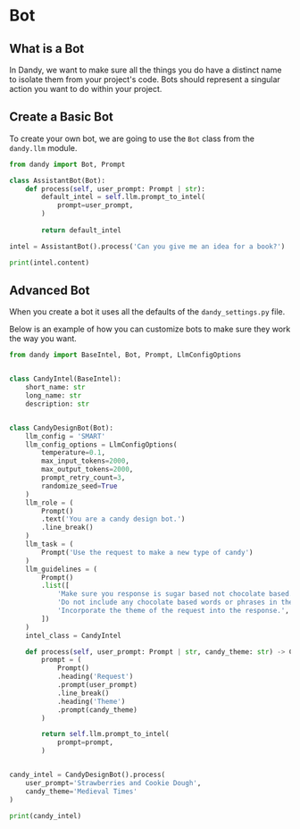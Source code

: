 # Bot

## What is a Bot

In Dandy, we want to make sure all the things you do have a distinct name to isolate them from your project's code.
Bots should represent a singular action you want to do within your project.

## Create a Basic Bot

To create your own bot, we are going to use the `Bot` class from the `dandy.llm` module.

```python exec="True" source="above" source="material-block" session="bot"
from dandy import Bot, Prompt

class AssistantBot(Bot):
    def process(self, user_prompt: Prompt | str):
        default_intel = self.llm.prompt_to_intel(
            prompt=user_prompt,
        )
        
        return default_intel

intel = AssistantBot().process('Can you give me an idea for a book?')

print(intel.content)
```

## Advanced Bot

When you create a bot it uses all the defaults of the `dandy_settings.py` file.

Below is an example of how you can customize bots to make sure they work the way you want.

```python exec="True" source="above" source="material-block" session="bot"
from dandy import BaseIntel, Bot, Prompt, LlmConfigOptions


class CandyIntel(BaseIntel):
    short_name: str
    long_name: str
    description: str


class CandyDesignBot(Bot):
    llm_config = 'SMART'
    llm_config_options = LlmConfigOptions(
        temperature=0.1,
        max_input_tokens=2000,
        max_output_tokens=2000,
        prompt_retry_count=3,
        randomize_seed=True
    )
    llm_role = (
        Prompt()
        .text('You are a candy design bot.')
        .line_break()
    )
    llm_task = (
        Prompt('Use the request to make a new type of candy')
    )
    llm_guidelines = (
        Prompt()
        .list([
            'Make sure you response is sugar based not chocolate based.',
            'Do not include any chocolate based words or phrases in the response.',
            'Incorporate the theme of the request into the response.',
        ])
    )
    intel_class = CandyIntel

    def process(self, user_prompt: Prompt | str, candy_theme: str) -> CandyIntel:
        prompt = (
            Prompt()
            .heading('Request')
            .prompt(user_prompt)
            .line_break()
            .heading('Theme')
            .prompt(candy_theme)
        )

        return self.llm.prompt_to_intel(
            prompt=prompt,
        )


candy_intel = CandyDesignBot().process(
    user_prompt='Strawberries and Cookie Dough',
    candy_theme='Medieval Times'
)

print(candy_intel)
```